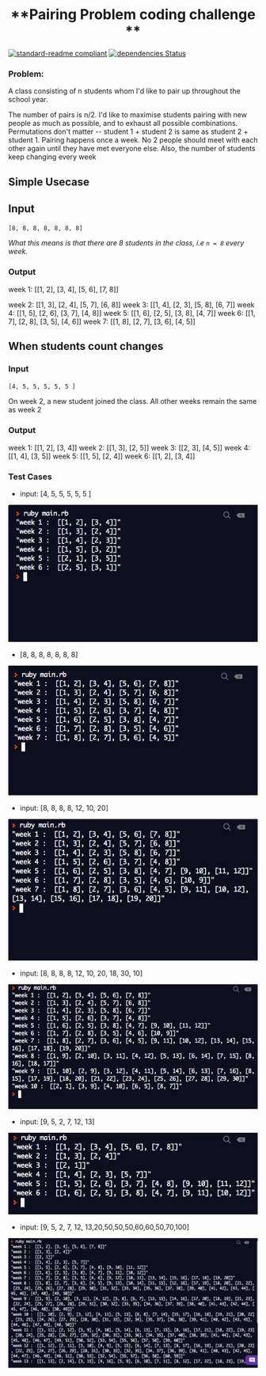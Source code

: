 <h1 align=center> **Pairing Problem coding challenge ** </h1>

[![standard-readme compliant](https://img.shields.io/badge/standard--readme-OK-green.svg?style=flat-square)](https://github.com/RichardLitt/standard-readme)
[![dependencies Status](https://david-dm.org/dwyl/esta/status.svg)](https://david-dm.org/dwyl/esta)

### Problem:

A class consisting of n students whom I'd like to pair up throughout the school year.

The number of pairs is n/2. I'd like to maximise students pairing with new people as much as possible, and to exhaust all possible combinations. Permutations don't matter -- student 1 + student 2 is same as student 2 + student 1. Pairing happens once a week. No 2 people should meet with each other again until they have met everyone else. Also, the number of students keep changing every week

## Simple Usecase

## Input

`[8, 8, 8, 8, 8, 8, 8]`

*What this means is that there are 8 students in the class, i.e `n = 8` every week.*

### Output

week 1: [[1, 2], [3, 4], [5, 6], [7, 8]]

week 2: [[1, 3], [2, 4], [5, 7], [6, 8]]
week 3: [[1, 4], [2, 3], [5, 8], [6, 7]]
week 4: [[1, 5], [2, 6], [3, 7], [4, 8]]
week 5: [[1, 6], [2, 5], [3, 8], [4, 7]]
week 6: [[1, 7], [2, 8], [3, 5], [4, 6]]
week 7: [[1, 8], [2, 7], [3, 6], [4, 5]]

## When students count changes

### Input

`[4, 5, 5, 5, 5, 5 ]`

On week 2, a new student joined the class. All other weeks remain the same as week 2

### Output

week 1: [[1, 2], [3, 4]]
week 2: [[1, 3], [2, 5]]
week 3: [[2, 3], [4, 5]]
week 4: [[1, 4], [3, 5]]
week 5: [[1, 5], [2, 4]]
week 6: [[1, 2], [3, 4]]

### Test Cases
- input:  [4, 5, 5, 5, 5, 5 ]

![sample](./images/s1.png)


- [8, 8, 8, 8, 8, 8, 8]

![sample](./images/s2.png)

- input:  [8, 8, 8, 8, 12, 10, 20]

![sample](./images/s3.png)

- input: [8, 8, 8, 8, 12, 10, 20, 18, 30, 10]

![sample](./images/s4.png)

- input: [9, 5, 2, 7, 12, 13]

![sample](./images/s5.png)

- input: [9, 5, 2, 7, 12, 13,20,50,50,50,60,60,50,70,100]

![sample](./images/s6.png)